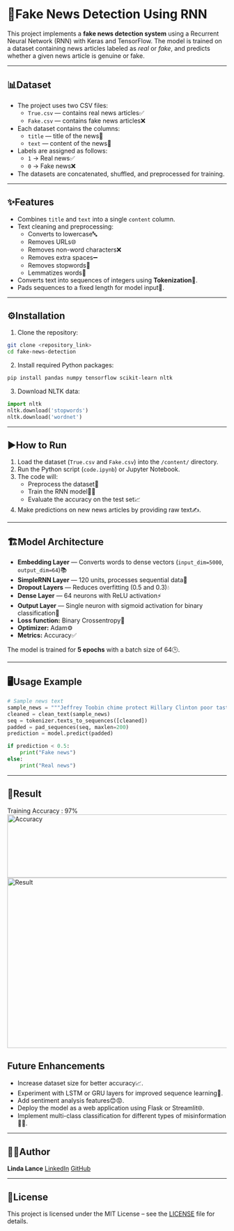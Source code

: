 # 📰Fake News Detection Using RNN

This project implements a **fake news detection system** using a Recurrent Neural Network (RNN) with Keras and TensorFlow. The model is trained on a dataset containing news articles labeled as *real* or *fake*, and predicts whether a given news article is genuine or fake.

---

## 📊Dataset

- The project uses two CSV files:
  - `True.csv` — contains real news articles✅
  - `Fake.csv` — contains fake news articles❌
- Each dataset contains the columns:
  - `title` — title of the news📝
  - `text` — content of the news📰
- Labels are assigned as follows:
  - `1` → Real news✅
  - `0` → Fake news❌
- The datasets are concatenated, shuffled, and preprocessed for training.

---

## ✨Features

- Combines `title` and `text` into a single `content` column.
- Text cleaning and preprocessing:
  - Converts to lowercase🔤
  - Removes URLs🌐
  - Removes non-word characters❌
  - Removes extra spaces➖
  - Removes stopwords🛑
  - Lemmatizes words🧠
- Converts text into sequences of integers using **Tokenization**🔢.
- Pads sequences to a fixed length for model input📏.

---

## ⚙️Installation

1. Clone the repository:
```bash
git clone <repository_link>
cd fake-news-detection
```

2. Install required Python packages:
```bash
pip install pandas numpy tensorflow scikit-learn nltk
```

3. Download NLTK data:
```python
import nltk
nltk.download('stopwords')
nltk.download('wordnet')
```

---

## ▶️How to Run

1. Load the dataset (`True.csv` and `Fake.csv`) into the `/content/` directory.
2. Run the Python script (`code.ipynb`) or Jupyter Notebook.
3. The code will:
   - Preprocess the dataset🧹
   - Train the RNN model🏋️‍♂️
   - Evaluate the accuracy on the test set📈
4. Make predictions on new news articles by providing raw text✍️.

---

## 🏗️Model Architecture

- **Embedding Layer** — Converts words to dense vectors (`input_dim=5000`, `output_dim=64`)📚
- **SimpleRNN Layer** — 120 units, processes sequential data🔄
- **Dropout Layers** — Reduces overfitting (0.5 and 0.3)💧
- **Dense Layer** — 64 neurons with ReLU activation⚡
- **Output Layer** — Single neuron with sigmoid activation for binary classification🎯
- **Loss function:** Binary Crossentropy🔻
- **Optimizer:** Adam⚙️
- **Metrics:** Accuracy✅  

The model is trained for **5 epochs** with a batch size of 64🕒.

---

## 🖥️Usage Example

```python
# Sample news text
sample_news = """Jeffrey Toobin chime protect Hillary Clinton poor taste mostly untrue..."""
cleaned = clean_text(sample_news)
seq = tokenizer.texts_to_sequences([cleaned])
padded = pad_sequences(seq, maxlen=200)
prediction = model.predict(padded)

if prediction < 0.5:
    print("Fake news")
else:
    print("Real news")
```

---

## 🚀Result

Training Accuracy : 97%
<img width="1014" height="145" alt="Accuracy" src="https://github.com/user-attachments/assets/9067a877-42ec-44fd-8502-327da972b109" />
<img width="1270" height="391" alt="Result" src="https://github.com/user-attachments/assets/994bea81-be0d-4567-b6f3-0601732df1f5" />


## Future Enhancements

- Increase dataset size for better accuracy📈.
- Experiment with LSTM or GRU layers for improved sequence learning🔄.
- Add sentiment analysis features😊😡.
- Deploy the model as a web application using Flask or Streamlit🌐.
- Implement multi-class classification for different types of misinformation🕵️‍♂️.

---

## 👩‍💻Author

**Linda Lance** 
[LinkedIn](https://www.linkedin.com/in/linda--lance/) 
[GitHub](https://github.com/Linda-Lance)

---

## 📄License

This project is licensed under the MIT License – see the [LICENSE](LICENSE) file for details.


